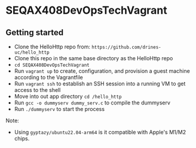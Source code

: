 # SEQAX408DevOpsTechVagrant

## Getting started
- Clone the  HelloHttp repo from: `https://github.com/drines-uc/hello_http`
- Clone this repo in the same base directory as the HelloHttp repo
- `cd SEQAX408DevOpsTechVagrant`
- Run `vagrant up` to create, configuration, and provision a guest machine according to the Vagrantfile
- Run `vagrant ssh` to establish an SSH session into a running VM to get access to the shell
- Move into out app directory `cd /hello_http` 
- Run `gcc -o dummyserv dummy_serv.c` to compile the dummyserv
- Run `./dummyserv` to start the process

Note:
- Using `gyptazy/ubuntu22.04-arm64` is it compatible with Apple's M1/M2 chips.
 
